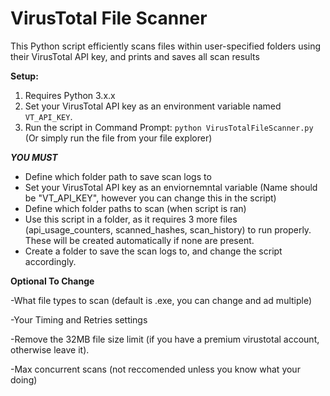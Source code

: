 # VirusTotal File Scanner

This Python script efficiently scans files within user-specified folders using their VirusTotal API key, and prints and saves all scan results

**Setup:**

1.  Requires Python 3.x.x
2.  Set your VirusTotal API key as an environment variable named `VT_API_KEY`.
3.  Run the script in Command Prompt: `python VirusTotalFileScanner.py` (Or simply run the file from your file explorer)

***YOU MUST***

 - Define which folder path to save scan logs to
 - Set your VirusTotal API key as an enviornemntal variable (Name should be "VT_API_KEY", however you can change this in the script)
 - Define which folder paths to scan (when script is ran)
 - Use this script in a folder, as it requires 3 more files (api_usage_counters, scanned_hashes, scan_history) to run properly. These will be created automatically if none are present.
 - Create a folder to save the scan logs to, and change the script accordingly. 

**Optional To Change**

-What file types to scan (default is .exe, you can change and ad multiple)

-Your Timing and Retries settings

-Remove the 32MB file size limit (if you have a premium virustotal account, otherwise leave it).

-Max concurrent scans (not reccomended unless you know what your doing)


   

